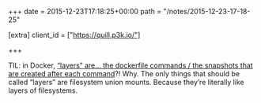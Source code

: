 +++
date = 2015-12-23T17:18:25+00:00
path = "/notes/2015-12-23-17-18-25"

[extra]
client_id = ["https://quill.p3k.io/"]

+++

<p>TIL: in Docker, <a href="https://imagelayers.io/?images=phusion%2Fbaseimage:latest">“layers” are… the dockerfile commands / the snapshots that are created after each command</a>?! Why. The only things that should be called “layers” are filesystem union mounts. Because they’re literally like layers of filesystems.</p>